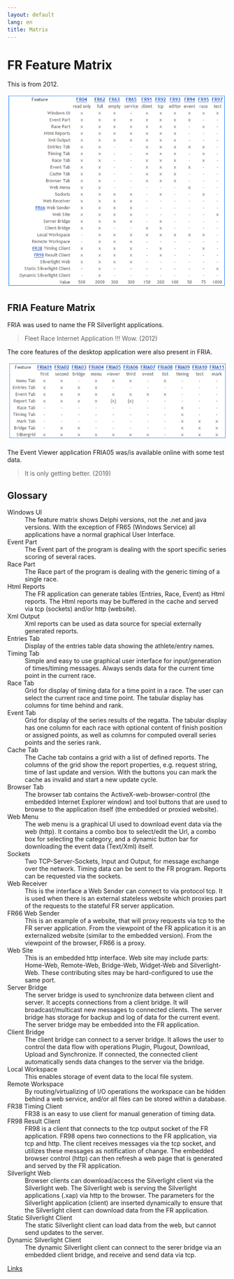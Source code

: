 ```yaml
---
layout: default
lang: en
title: Matrix
---
```


# FR Feature Matrix

This is from 2012.

![FR-Feature-Matrix-2012](../images/FR-Feature-Matrix-2012.png)

## FRIA Feature Matrix

FRIA was used to name the FR Silverlight applications.

> Fleet Race Internet Application !!! Wow. (2012)

The core features of the desktop application were also present in FRIA.

![FRIA-Feature-Matrix-2012](../images/FRIA-Feature-Matrix-2012.png)

The Event Viewer application FRIA05 was/is available online with some test data.

> It is only getting better. (2019)

## Glossary

<dl>
<dt>Windows UI</dt> 
<dd>The feature matrix shows Delphi versions, not the .net and java versions.
With the exception of FR65 (Windows Service) all applications have a normal graphical User Interface.</dd>

<dt>Event Part</dt>
<dd>The Event part of the program is dealing with the sport specific series scoring of several races.</dd>

<dt>Race Part</dt>
<dd>The Race part of the program is dealing with the generic timing of a single race.</dd>

<dt>Html Reports</dt>
<dd>The FR application can generate tables (Entries, Race, Event) as Html reports.
The Html reports may be buffered in the cache and served via tcp (sockets) and/or http (website).</dd>

<dt>Xml Output</dt>
<dd>Xml reports can be used as data source for special externally generated reports.</dd>

<dt>Entries Tab</dt>
<dd>Display of the entries table data showing the athlete/entry names.</dd>

<dt>Timing Tab</dt>
<dd>Simple and easy to use graphical user interface for input/generation of times/timing messages.
Always sends data for the current time point in the current race.</dd>

<dt>Race Tab</dt>
<dd>Grid for display of timing data for a time point in a race.
The user can select the current race and time point.
The tabular display has columns for time behind and rank.</dd>

<dt>Event Tab</dt> 
<dd>Grid for display of the series results of the regatta.
The tabular display has one column for each race with optional content of finish position or assigned points,
as well as columns for computed overall series points and the series rank.</dd>

<dt>Cache Tab</dt>
<dd>The Cache tab contains a grid with a list of defined reports.
The columns of the grid show the report properties, e.g. request string, time of last update and version.
With the buttons you can mark the cache as invalid and start a new update cycle.</dd>

<dt>Browser Tab</dt>
<dd>The browser tab contains the ActiveX-web-browser-control (the embedded Internet Explorer window) 
and tool buttons that are used to browse to the application itself (the embedded or proxied website).</dd>

<dt>Web Menu</dt>
<dd>The web menu is a graphical UI used to download event data via the web (http).
It contains a combo box to select/edit the Url, a combo box for selecting the category,
and a dynamic button bar for downloading the event data (Text/Xml) itself.</dd>

<dt>Sockets</dt>
<dd>Two TCP-Server-Sockets, Input and Output, for message exchange over the network.
Timing data can be sent to the FR program.
Reports can be requested via the sockets.</dd>

<dt>Web Receiver</dt>
<dd>This is the interface a Web Sender can connect to via protocol tcp.
It is used when there is an external stateless website
which proxies part of the requests to the stateful FR server application.</dd>

<dt>FR66 Web Sender</dt>
<dd>This is an example of a website, that will proxy requests via tcp to the FR server application.
From the viewpoint of the FR application it is an externalized website (similar to the embedded version).
From the viewpoint of the browser, FR66 is a proxy.</dd>

<dt>Web Site</dt>
<dd>This is an embedded http interface. 
Web site may include parts: Home-Web, Remote-Web, Bridge-Web, Widget-Web and Silverlight-Web.
These contributing sites may be hard-configured to use the same port.</dd>

<dt>Server Bridge</dt>
<dd>The server bridge is used to synchronize data between client and server.
It accepts connections from a client bridge.
It will broadcast/multicast new messages to connected clients.
The server bridge has storage for backup and log of data for the current event.
The server bridge may be embedded into the FR application.</dd>

<dt>Client Bridge</dt>
<dd>The client bridge can connect to a server bridge.
It allows the user to control the data flow with operations Plugin, Plugout, Download, Upload and Synchronize.
If connected, the connected client automatically sends data changes to the server via the bridge.</dd>

<dt>Local Workspace</dt>
<dd>This enables storage of event data to the local file system.</dd>

<dt>Remote Workspace</dt>
<dd>By routing/virtualizing of I/O operations the workspace can be hidden behind a web service,
and/or all files can be stored within a database.</dd>

<dt>FR38 Timing Client</dt>
<dd>FR38 is an easy to use client for manual generation of timing data.</dd>

<dt>FR98 Result Client</dt>
<dd>FR98 is a client that connects to the tcp output socket of the FR application.
FR98 opens two connections to the FR application, via tcp and http.
The client receives messages via the tcp socket,
and utilizes these messages as notification of change.
The embedded browser control (http) can then refresh a web page that is generated and served by the FR application.</dd>

<dt>Silverlight Web</dt>
<dd>Browser clients can download/access the Silverlight client via the Silverlight web.
The Silverlight web is serving the Silverlight applications (.xap) via http to the browser.
The parameters for the Silverlight application (client) are inserted dynamically
to ensure that the Silverlight client can download data from the FR application.</dd>

<dt>Static Silverlight Client</dt>
<dd>The static Silverlight client can load data from the web, but cannot send updates to the server.</dd>

<dt>Dynamic Silverlight Client</dt>
<dd>The dynamic Silverlight client can connect to the serer bridge via an embedded client bridge,
and receive and send data via tcp.</dd>
</dl>

[Links](../links.html)

